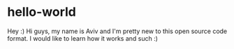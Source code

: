 # hello-world
Hey :)
Hi guys, my name is Aviv and I'm pretty new to this open source code format.
I would like to learn how it works and such :)
